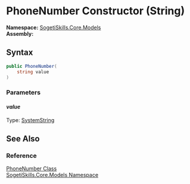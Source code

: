 PhoneNumber Constructor (String)
================================

**Namespace:** [SogetiSkills.Core.Models][1]  
**Assembly:**

Syntax
------

```csharp
public PhoneNumber(
	string value
)
```

### Parameters

#### *value*
Type: [SystemString][2]  



See Also
--------

### Reference
[PhoneNumber Class][3]  
[SogetiSkills.Core.Models Namespace][1]  

[1]: ../README.md
[2]: http://msdn.microsoft.com/en-us/library/s1wwdcbf
[3]: README.md